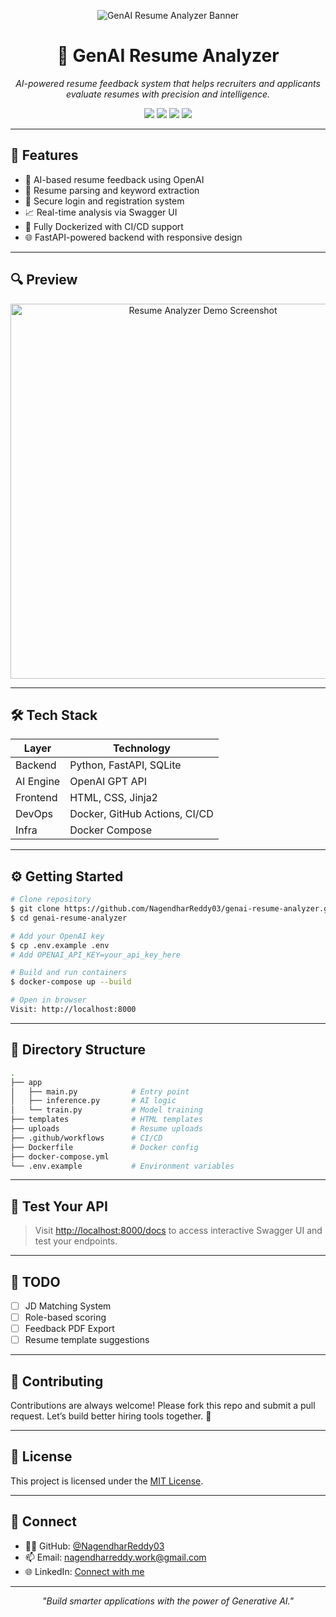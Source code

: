 <p align="center">
  <img src="https://user-images.githubusercontent.com/842748/235327620-cd7ee1a2-62e7-46fd-a6f8-df183be2f9d5.png" alt="GenAI Resume Analyzer Banner"/>
</p>

<h1 align="center">🧠 GenAI Resume Analyzer</h1>

<p align="center">
  <em>AI-powered resume feedback system that helps recruiters and applicants evaluate resumes with precision and intelligence.</em>
</p>

<p align="center">
  <img src="https://img.shields.io/github/languages/top/NagendharReddy03/genai-resume-analyzer?style=for-the-badge"/>
  <img src="https://img.shields.io/github/last-commit/NagendharReddy03/genai-resume-analyzer?style=for-the-badge"/>
  <img src="https://img.shields.io/github/issues/NagendharReddy03/genai-resume-analyzer?style=for-the-badge"/>
  <img src="https://img.shields.io/badge/Status-In%20Development-yellow?style=for-the-badge"/>
</p>

---

## 🚀 Features

- 🧠 AI-based resume feedback using OpenAI
- 📄 Resume parsing and keyword extraction
- 🔐 Secure login and registration system
- 📈 Real-time analysis via Swagger UI
- 🐳 Fully Dockerized with CI/CD support
- 🌐 FastAPI-powered backend with responsive design

---

## 🔍 Preview

<p align="center">
  <img src="https://user-images.githubusercontent.com/842748/235328139-5ac2d7b2-85b5-4424-9eac-306b234d8e3f.png" alt="Resume Analyzer Demo Screenshot" width="600"/>
</p>

---

## 🛠️ Tech Stack

| Layer      | Technology                        |
|------------|-----------------------------------|
| Backend    | Python, FastAPI, SQLite           |
| AI Engine  | OpenAI GPT API                    |
| Frontend   | HTML, CSS, Jinja2                 |
| DevOps     | Docker, GitHub Actions, CI/CD     |
| Infra      | Docker Compose                    |

---

## ⚙️ Getting Started

```bash
# Clone repository
$ git clone https://github.com/NagendharReddy03/genai-resume-analyzer.git
$ cd genai-resume-analyzer

# Add your OpenAI key
$ cp .env.example .env
# Add OPENAI_API_KEY=your_api_key_here

# Build and run containers
$ docker-compose up --build

# Open in browser
Visit: http://localhost:8000
```

---

## 📂 Directory Structure

```bash
.
├── app
│   ├── main.py            # Entry point
│   ├── inference.py       # AI logic
│   └── train.py           # Model training
├── templates              # HTML templates
├── uploads                # Resume uploads
├── .github/workflows      # CI/CD
├── Dockerfile             # Docker config
├── docker-compose.yml     
└── .env.example           # Environment variables
```

---

## 🧪 Test Your API

> Visit [http://localhost:8000/docs](http://localhost:8000/docs) to access interactive Swagger UI and test your endpoints.

---

## 📌 TODO

- [ ] JD Matching System
- [ ] Role-based scoring
- [ ] Feedback PDF Export
- [ ] Resume template suggestions

---

## 🤝 Contributing

Contributions are always welcome! Please fork this repo and submit a pull request. Let’s build better hiring tools together. 💼

---

## 📄 License

This project is licensed under the [MIT License](LICENSE).

---

## 🙋‍ Connect

- 👨‍💻 GitHub: [@NagendharReddy03](https://github.com/NagendharReddy03)
- 📫 Email: nagendharreddy.work@gmail.com
- 🌐 LinkedIn: [Connect with me](https://linkedin.com/in/NagendharReddy03)

---

<p align="center">
  <em>"Build smarter applications with the power of Generative AI."</em>
</p>
